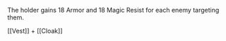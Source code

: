The holder gains 18 Armor and 18 Magic Resist for each enemy targeting them.

[[Vest]] + [[Cloak]]

